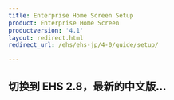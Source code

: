 ```yaml
---
title: Enterprise Home Screen Setup
product: Enterprise Home Screen
productversion: '4.1'
layout: redirect.html
redirect_url: /ehs/ehs-jp/4-0/guide/setup/

---
```


## 切换到 EHS 2.8，最新的中文版...

